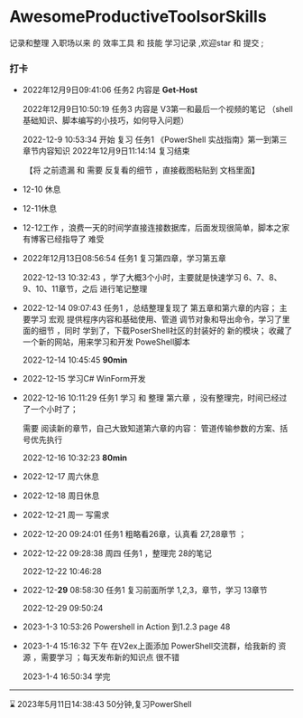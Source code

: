 # AwesomeProductiveToolsorSkills
记录和整理 入职场以来 的 效率工具  和   技能 学习记录 ,欢迎star  和 提交 ;

### 打卡

* 2022年12月9日09:41:06			任务2 内容是 **Get-Host**

  2022年12月9日10:50:19	 		任务3 内容是 V3第一和最后一个视频的笔记  （shell基础知识、脚本编写的小技巧，如何导入问题）

  2022-12-9 10:53:34 开始 复习 任务1 《PowerShell 实战指南》第一到第三章节内容知识  2022年12月9日11:14:14 复习结束

  ​									【将 之前遗漏 和 需要 反复看的细节 ，直接截图粘贴到 文档里面】

* 12-10 休息

* 12-11休息

* 12-12工作 ，浪费一天的时间学直接连接数据库，后面发现很简单，脚本之家有博客已经指导了 难受 

* 2022年12月13日08:56:54 任务1 复习第四章，学习第五章

  2022-12-13 10:32:43  ，学了大概3个小时，主要就是快速学习 6、7、8、9、10、11章节，之后 进行笔记整理

* 2022-12-14 09:07:43    任务1 ，总结整理复现了 第五章和第六章的内容； 主要学习 宏观 提供程序内容和基础使用、管道 调节对象和导出命令，学习了里面的细节 ，同时 学到了，下载PoserShell社区的封装好的 新的模块； 收藏了一个新的网站，用来学习和开发 PoweShell脚本 

  2022-12-14 10:45:45  **90min**

* 2022-12-15   学习C# WinForm开发

* 2022-12-16 10:11:29  任务1  学习 和 整理 第六章 ，没有整理完，时间已经过了一个小时了；

  需要 阅读新的章节，自己大致知道第六章的内容： 管道传输参数的方案、括号优先执行

  2022-12-16 10:32:23  **80min**

* 2022-12-17 周六休息

* 2022-12-18 周日休息

* 2022-12-21 周一 写需求 

* 2022-12-20 09:24:01  任务1 粗略看26章，认真看 27,28章节 ；

* 2022-12-22 09:28:38 周四   任务1  ，整理完 28的笔记 

  2022-12-22 10:46:28

* 2022-12-**29** 08:58:30  任务1  复习前面所学  1,2,3，章节，学习 13章节 

  2022-12-29 09:50:24 

* 2023-1-3 10:53:26 Powershell in Action 到1.2.3 page 48

* 2023-1-4 15:16:32 下午  在V2ex上面添加 PowerShell交流群，给我新的 资源 ，需要学习 ；每天发布新的知识点 很不错 

  2023-1-4 16:50:34 学完 

---

:hourglass:  2023年5月11日14:38:43  50分钟,复习PowerShell
